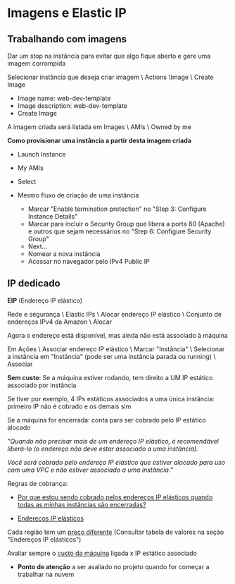 # Imagens e Elastic IP

## Trabalhando com imagens

Dar um stop na instância para evitar que algo fique aberto e gere uma imagem corrompida

Selecionar instância que deseja criar imagem \ Actions \Image \ Create Image
  - Image name: web-dev-template
  - Image description: web-dev-template
  - Create Image
  
A imagem criada será listada em Images \ AMIs \ Owned by me  

**Como provisionar uma instância a partir desta imagem criada**
 
 - Launch Instance
 
 - My AMIs
 
 - Select
 
 - Mesmo fluxo de criação de uma instância
   - Marcar "Enable termination protection" no "Step 3: Configure Instance Details"
   - Marcar para incluir o Security Group que libera a porta 80 (Apache) e outros que sejam necessários no "Step 6: Configure Security Group"
   - Next...
   - Nomear a nova instância
   - Acessar no navegador pelo IPv4 Public IP
   
## IP dedicado   
 
**EIP** (Endereço IP elástico) 
  
Rede e segurança \ Elastic IPs \ Alocar endereço IP elástico \ Conjunto de endereços IPv4 da Amazon \ Alocar

Agora o endereço está disponível, mas ainda não está associado à máquina

Em Ações \ Associar endereço IP elástico \ Marcar "Instância" \ Selecionar a instância em "Instância" (pode ser uma instância parada ou running) \ Associar

**Sem custo**: Se a máquina estiver rodando, tem direito a UM IP estático associado por instância

Se tiver por exemplo, 4 IPs estáticos associados a uma única instância: primeiro IP não é cobrado e os demais sim

Se a máquina for encerrada: conta para ser cobrado pelo IP estático alocado

"*Quando não precisar mais de um endereço IP elástico, é recomendável liberá-lo (o endereço não deve estar associado a uma instância).* 

*Você será cobrado pelo endereço IP elástico que estiver alocado para uso com uma VPC e não estiver associado a uma instância.*"

Regras de cobrança: 

  - [Por que estou sendo cobrado pelos endereços IP elásticos quando todas as minhas instâncias são encerradas?](https://aws.amazon.com/pt/premiumsupport/knowledge-center/elastic-ip-charges/) 

  - [Endereços IP elásticos](https://docs.aws.amazon.com/pt_br/vpc/latest/userguide/vpc-eips.html)

Cada região tem um [preço diferente](https://aws.amazon.com/pt/ec2/pricing/on-demand/) (Consultar tabela de valores na seção "Endereços IP elásticos")

Avaliar sempre o [custo da máquina](https://aws.amazon.com/pt/ec2/pricing/on-demand) ligada x IP estático associado 
  - **Ponto de atenção** a ser avaliado no projeto quando for começar a trabalhar na nuvem